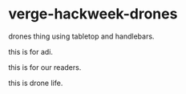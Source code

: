 verge-hackweek-drones
=====================

drones thing using tabletop and handlebars.

this is for adi.

this is for our readers.

this is drone life.
